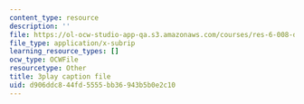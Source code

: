 ```yaml
---
content_type: resource
description: ''
file: https://ol-ocw-studio-app-qa.s3.amazonaws.com/courses/res-6-008-digital-signal-processing-spring-2011/d906ddc844fd5555bb36943b5b0e2c10_U13m6L6R58w.vtt
file_type: application/x-subrip
learning_resource_types: []
ocw_type: OCWFile
resourcetype: Other
title: 3play caption file
uid: d906ddc8-44fd-5555-bb36-943b5b0e2c10
---
```

